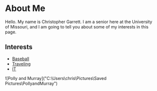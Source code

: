 # About Me

Hello. My name is Christopher Garrett. I am a senior here at the University of Missouri, and I am going to tell you about some of my interests in this page.

## Interests

* [Baseball](Baseball.md)
* [Traveling](Traveling.md)
* [IT](IT.md)

![Polly and Murray]("C:\Users\chris\Pictures\Saved Pictures\PollyandMurray")
